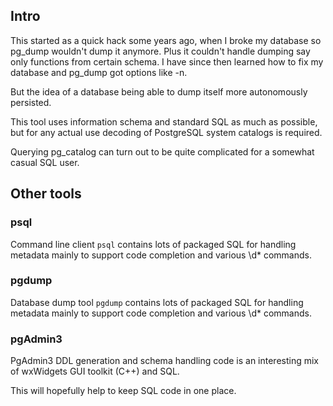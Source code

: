 Intro
-----

This started as a quick hack some years ago, when I broke my database so pg_dump wouldn't dump it anymore.
Plus it couldn't handle dumping say only functions from certain schema. 
I have since then learned how to fix my database and pg_dump got options like -n.

But the idea of a database being able to dump itself more autonomously persisted.

This tool uses information schema and standard SQL as much as possible, but for any actual use decoding of
PostgreSQL system catalogs is required. 

Querying pg_catalog can turn out to be quite complicated for a somewhat casual SQL user.


Other tools
-----------

### psql

Command line client `psql` contains lots of packaged SQL for handling metadata 
mainly to support code completion and various \d* commands.

### pgdump

Database dump tool `pgdump` contains lots of packaged SQL for handling metadata 
mainly to support code completion and various \d* commands.

### pgAdmin3

PgAdmin3 DDL generation and schema handling code is an interesting 
mix of wxWidgets GUI toolkit (C++) and SQL.


This will hopefully help to keep SQL code in one place.

